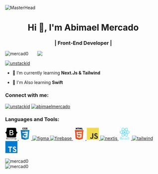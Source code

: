 ![MasterHead]( https://i.pinimg.com/originals/2f/f4/28/2ff428006f3ade5f10beac69372062ab.gif )
<h1 align="center">Hi 👋, I'm Abimael Mercado</h1>
<h3 align="center">| Front-End Developer |</h3>
<img align="right" width="400"  src="https://bs-uploads.toptal.io/blackfish-uploads/components/blog_post_page/content/cover_image_file/cover_image/687289/retina_1708x683_op-Ten-Front-End-Design-Rules-For-Developers_Luke-Newsletter-d3a7d3e7430ee224cab75104f11342a0.png" />

<p align="left"> <img src="https://komarev.com/ghpvc/?username=mercad0&label=Profile%20views&color=0e75b6&style=flat" alt="mercad0" /> </p>

<p align="left"> <a href="https://twitter.com/unstackid" target="blank"><img src="https://img.shields.io/twitter/follow/unstackid?logo=twitter&style=for-the-badge" alt="unstackid" /></a> </p>

- 🌱 I’m currently learning **Next.Js & Tailwind**

- 🌱 I'm Also learning **Swift**

<h3 align="left">Connect with me:</h3>
<p align="left">
<a href="https://twitter.com/unstackid" target="blank"><img align="center" src="https://raw.githubusercontent.com/rahuldkjain/github-profile-readme-generator/master/src/images/icons/Social/twitter.svg" alt="unstackid" height="30" width="40" /></a>
  <a href="https://linkedin.com/in/abimr" target="blank"><img align="center" src="https://raw.githubusercontent.com/rahuldkjain/github-profile-readme-generator/master/src/images/icons/Social/linked-in-alt.svg" alt="abimaelmercado" height="30" width="40" /></a>
</p>

<h3 align="left">Languages and Tools:</h3>
<p align="left"> <a href="https://getbootstrap.com" target="_blank" rel="noreferrer"> <img src="https://raw.githubusercontent.com/devicons/devicon/master/icons/bootstrap/bootstrap-plain-wordmark.svg" alt="bootstrap" width="40" height="40"/> </a> <a href="https://www.w3schools.com/css/" target="_blank" rel="noreferrer"> <img src="https://raw.githubusercontent.com/devicons/devicon/master/icons/css3/css3-original-wordmark.svg" alt="css3" width="40" height="40"/> </a> <a href="https://www.figma.com/" target="_blank" rel="noreferrer"> <img src="https://www.vectorlogo.zone/logos/figma/figma-icon.svg" alt="figma" width="40" height="40"/> </a> <a href="https://firebase.google.com/" target="_blank" rel="noreferrer"> <img src="https://www.vectorlogo.zone/logos/firebase/firebase-icon.svg" alt="firebase" width="40" height="40"/> </a> <a href="https://www.w3.org/html/" target="_blank" rel="noreferrer"> <img src="https://raw.githubusercontent.com/devicons/devicon/master/icons/html5/html5-original-wordmark.svg" alt="html5" width="40" height="40"/> </a> <a href="https://developer.mozilla.org/en-US/docs/Web/JavaScript" target="_blank" rel="noreferrer"> <img src="https://raw.githubusercontent.com/devicons/devicon/master/icons/javascript/javascript-original.svg" alt="javascript" width="40" height="40"/> </a> <a href="https://nextjs.org/" target="_blank" rel="noreferrer"> <img src="https://cdn.worldvectorlogo.com/logos/nextjs-2.svg" alt="nextjs" width="40" height="40"/> </a> <a href="https://reactjs.org/" target="_blank" rel="noreferrer"> <img src="https://raw.githubusercontent.com/devicons/devicon/master/icons/react/react-original-wordmark.svg" alt="react" width="40" height="40"/> </a> <a href="https://tailwindcss.com/" target="_blank" rel="noreferrer"> <img src="https://www.vectorlogo.zone/logos/tailwindcss/tailwindcss-icon.svg" alt="tailwind" width="40" height="40"/> </a> <a href="https://www.typescriptlang.org/" target="_blank" rel="noreferrer"> <img src="https://raw.githubusercontent.com/devicons/devicon/master/icons/typescript/typescript-original.svg" alt="typescript" width="40" height="40"/> </a> </p>

<p><img align="left" width="350" src="https://github-readme-stats.vercel.app/api/top-langs?username=mercad0&show_icons=true&locale=en&layout=compact" alt="mercad0" /></p>

<p>&nbsp;<img align="left" width="350" src="https://github-readme-stats.vercel.app/api?username=mercad0&show_icons=true&locale=en" alt="mercad0" /></p>
